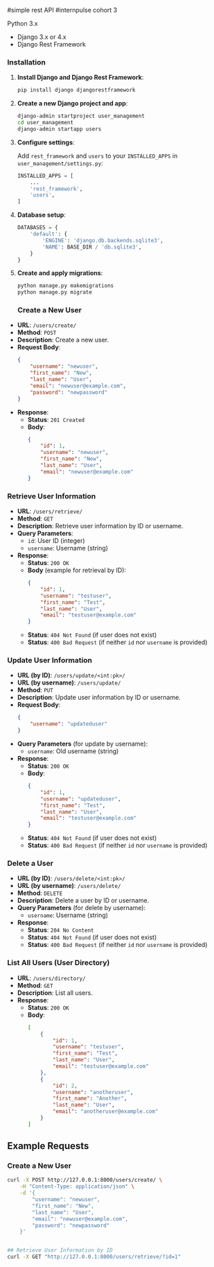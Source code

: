 #simple rest API
#internpulse cohort 3
 
 Python 3.x
- Django 3.x or 4.x
- Django Rest Framework

### Installation

1. **Install Django and Django Rest Framework**:

    ```bash
    pip install django djangorestframework
    ```

2. **Create a new Django project and app**:

    ```bash
    django-admin startproject user_management
    cd user_management
    django-admin startapp users
    ```

3. **Configure settings**:

    Add `rest_framework` and `users` to your `INSTALLED_APPS` in `user_management/settings.py`:

    ```python
    INSTALLED_APPS = [
        ...
        'rest_framework',
        'users',
    ]
    ```

4. **Database setup**:

    ```python
    DATABASES = {
        'default': {
            'ENGINE': 'django.db.backends.sqlite3',
            'NAME': BASE_DIR / 'db.sqlite3',
        }
    }
    ```

5. **Create and apply migrations**:

    ```bash
    python manage.py makemigrations
    python manage.py migrate
    ```
    ### Create a New User

- **URL**: `/users/create/`
- **Method**: `POST`
- **Description**: Create a new user.
- **Request Body**:
    ```json
    {
        "username": "newuser",
        "first_name": "New",
        "last_name": "User",
        "email": "newuser@example.com",
        "password": "newpassword"
    }
    ```
- **Response**:
    - **Status**: `201 Created`
    - **Body**:
        ```json
        {
            "id": 1,
            "username": "newuser",
            "first_name": "New",
            "last_name": "User",
            "email": "newuser@example.com"
        }
        ```

### Retrieve User Information

- **URL**: `/users/retrieve/`
- **Method**: `GET`
- **Description**: Retrieve user information by ID or username.
- **Query Parameters**:
    - `id`: User ID (integer)
    - `username`: Username (string)
- **Response**:
    - **Status**: `200 OK`
    - **Body** (example for retrieval by ID):
        ```json
        {
            "id": 1,
            "username": "testuser",
            "first_name": "Test",
            "last_name": "User",
            "email": "testuser@example.com"
        }
        ```
    - **Status**: `404 Not Found` (if user does not exist)
    - **Status**: `400 Bad Request` (if neither `id` nor `username` is provided)

### Update User Information

- **URL (by ID)**: `/users/update/<int:pk>/`
- **URL (by username)**: `/users/update/`
- **Method**: `PUT`
- **Description**: Update user information by ID or username.
- **Request Body**:
    ```json
    {
        "username": "updateduser"
    }
    ```
- **Query Parameters** (for update by username):
    - `username`: Old username (string)
- **Response**:
    - **Status**: `200 OK`
    - **Body**:
        ```json
        {
            "id": 1,
            "username": "updateduser",
            "first_name": "Test",
            "last_name": "User",
            "email": "testuser@example.com"
        }
        ```
    - **Status**: `404 Not Found` (if user does not exist)
    - **Status**: `400 Bad Request` (if neither `id` nor `username` is provided)

### Delete a User

- **URL (by ID)**: `/users/delete/<int:pk>/`
- **URL (by username)**: `/users/delete/`
- **Method**: `DELETE`
- **Description**: Delete a user by ID or username.
- **Query Parameters** (for delete by username):
    - `username`: Username (string)
- **Response**:
    - **Status**: `204 No Content`
    - **Status**: `404 Not Found` (if user does not exist)
    - **Status**: `400 Bad Request` (if neither `id` nor `username` is provided)

### List All Users (User Directory)

- **URL**: `/users/directory/`
- **Method**: `GET`
- **Description**: List all users.
- **Response**:
    - **Status**: `200 OK`
    - **Body**:
        ```json
        [
            {
                "id": 1,
                "username": "testuser",
                "first_name": "Test",
                "last_name": "User",
                "email": "testuser@example.com"
            },
            {
                "id": 2,
                "username": "anotheruser",
                "first_name": "Another",
                "last_name": "User",
                "email": "anotheruser@example.com"
            }
        ]
        ```

## Example Requests

### Create a New User

```bash
curl -X POST http://127.0.0.1:8000/users/create/ \
    -H "Content-Type: application/json" \
    -d '{
        "username": "newuser",
        "first_name": "New",
        "last_name": "User",
        "email": "newuser@example.com",
        "password": "newpassword"
    }'


## Retrieve User Information by ID
curl -X GET "http://127.0.0.1:8000/users/retrieve/?id=1"

